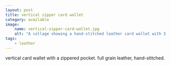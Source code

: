 ```yaml
---
layout: post
title: vertical zipper card wallet
category: available
image: 
    name: vertical-zipper-card-wallet.jpg
    alt: "A collage showing a hand-stitched leather card wallet with 3 card pockets, a hidden pocket, and a zippered coin pouch."
tags:
    - leather
---
```


vertical card wallet with a zippered pocket. full grain leather, hand-stitched.
